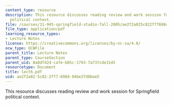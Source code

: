 ```yaml
---
content_type: resource
description: This resource discusses reading review and work session for Springfield
  political context.
file: /courses/11-945-springfield-studio-fall-2005/ae2f2a825c822f77698d94be37d0bae5_lect6.pdf
file_type: application/pdf
learning_resource_types:
- Lecture Notes
license: https://creativecommons.org/licenses/by-nc-sa/4.0/
ocw_type: OCWFile
parent_title: Lecture Notes
parent_type: CourseSection
parent_uid: 8a0dfd24-cafe-b85c-1793-7a737cde3145
resourcetype: Document
title: lect6.pdf
uid: ae2f2a82-5c82-2f77-698d-94be37d0bae5
---
```

This resource discusses reading review and work session for Springfield political context.